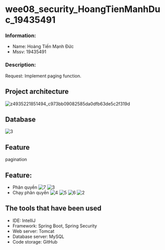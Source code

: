 # wee08_security_HoangTienManhDuc_19435491
### Information:
- Name: Hoàng Tiến Mạnh Đức
- Mssv: 19435491
### Description:
Request: Implement paging function.

## Project architecture
![z4935221851494_c973bb09082585da0dfb63de5c2f319d](https://github.com/hoangtienmanhduc/week05_lab_HoangTienManhDuc_19435491/assets/99623646/243dad4f-4c8a-4dcf-a561-6c4f99757aa2)
## Database
![3](https://github.com/hoangtienmanhduc/week05_lab_HoangTienManhDuc_19435491/assets/99623646/bbec3a03-8278-4329-a665-5e2e36f97005)
## Feature
pagination
## Feature: 
- Phân quyền
![7](https://github.com/hoangtienmanhduc/week05_lab_HoangTienManhDuc_19435491/assets/99623646/8b632fd6-8b65-47e8-ad2a-6886088241d1)
![3](https://github.com/hoangtienmanhduc/week05_lab_HoangTienManhDuc_19435491/assets/99623646/5f54bd37-e97e-4dc1-b5b9-ab95f59afcf9)
- Chạy phân quyền
![4](https://github.com/hoangtienmanhduc/week05_lab_HoangTienManhDuc_19435491/assets/99623646/bca798c4-a31f-44c8-aadf-2a1a7629c1f2)
![5](https://github.com/hoangtienmanhduc/week05_lab_HoangTienManhDuc_19435491/assets/99623646/c003c195-3f26-4889-8e56-0fbde05ebf23)
![6](https://github.com/hoangtienmanhduc/week05_lab_HoangTienManhDuc_19435491/assets/99623646/3d685776-26bb-4882-a5a7-4f258491bc1a)
![2](https://github.com/hoangtienmanhduc/week05_lab_HoangTienManhDuc_19435491/assets/99623646/a7391d2a-ac85-4993-a048-84195aafcbfc)
## The tools that have been used
- IDE: IntelliJ
- Framework: Spring Boot, Spring Security
- Web server: Tomcat
- Database server: MySQL
- Code storage: GitHub
